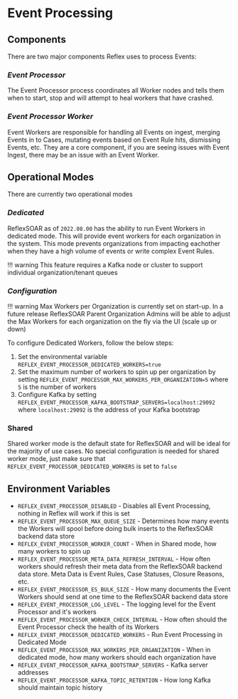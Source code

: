 # Event Processing

## Components
There are two major components Reflex uses to process Events:

### *Event Processor*
The Event Processor process coordinates all Worker nodes and tells them when to start, stop and will attempt to heal workers that have crashed. 

### *Event Processor Worker*
Event Workers are responsible for handling all Events on ingest, merging Events in to Cases, mutating events based on Event Rule hits, dismissing Events, etc.  They are a core component, if you are seeing issues with Event Ingest, there may be an issue with an Event Worker.

## Operational Modes
There are currently two operational modes 

### *Dedicated*
ReflexSOAR as of `2022.08.00` has the ability to run Event Workers in dedicated mode.  This will provide event workers for each organization in the system.  This mode prevents organizations from impacting eachother when they have a high volume of events or write complex Event Rules.

!!! warning
    This feature requires a Kafka node or cluster to support individual organization/tenant queues

### *Configuration*
!!! warning
    Max Workers per Organization is currently set on start-up.  In a future release ReflexSOAR Parent Organization Admins will be able to adjust the Max Workers for each organization on the fly via the UI (scale up or down)

To configure Dedicated Workers, follow the below steps:


1. Set the environmental variable `REFLEX_EVENT_PROCESSOR_DEDICATED_WORKERS=true`
2. Set the maximum number of workers to spin up per organization by setting `REFLEX_EVENT_PROCESSOR_MAX_WORKERS_PER_ORGANIZATION=5` where `5` is the number of workers
3. Configure Kafka by setting `REFLEX_EVENT_PROCESSOR_KAFKA_BOOTSTRAP_SERVERS=localhost:29092` where `localhost:29092` is the address of your Kafka bootstrap

### Shared

Shared worker mode is the default state for ReflexSOAR and will be ideal for the majority of use cases.  No special configuration is needed for shared worker mode, just make sure that `REFLEX_EVENT_PROCESSOR_DEDICATED_WORKERS` is set to `false`

## Environment Variables

- `REFLEX_EVENT_PROCESSOR_DISABLED` - Disables all Event Processing, nothing in Reflex will work if this is set
- `REFLEX_EVENT_PROCESSOR_MAX_QUEUE_SIZE` - Determines how many events the Workers will spool before doing bulk inserts to the ReflexSOAR backend data store
- `REFLEX_EVENT_PROCESSOR_WORKER_COUNT` - When in Shared mode, how many workers to spin up
- `REFLEX_EVENT_PROCESSOR_META_DATA_REFRESH_INTERVAL` - How often workers should refresh their meta data from the ReflexSOAR backend data store.  Meta Data is Event Rules, Case Statuses, Closure Reasons, etc.
- `REFLEX_EVENT_PROCESSOR_ES_BULK_SIZE` - How many documents the Event Workers should send at one time to the ReflexSOAR backend data store
- `REFLEX_EVENT_PROCESSOR_LOG_LEVEL` - The logging level for the Event Processor and it's workers
- `REFLEX_EVENT_PROCESSOR_WORKER_CHECK_INTERVAL` - How often should the Event Processor check the health of its Workers
- `REFLEX_EVENT_PROCESSOR_DEDICATED_WORKERS` - Run Event Processing in Dedicated Mode
- `REFLEX_EVENT_PROCESSOR_MAX_WORKERS_PER_ORGANIZATION` - When in dedicated mode, how many workers should each organization have
- `REFLEX_EVENT_PROCESSOR_KAFKA_BOOTSTRAP_SERVERS` - Kafka server addresses
- `REFLEX_EVENT_PROCESSOR_KAFKA_TOPIC_RETENTION` - How long Kafka should maintain topic history